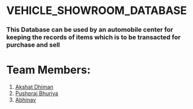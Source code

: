 # VEHICLE_SHOWROOM_DATABASE
<h3>
This Database can be used by an automobile center for
keeping the records of items which is to be transacted for 
purchase and sell
</h3>

# Team Members: 
<ol>
    <li><a href="https://github.com/Akshat120">Akshat Dhiman</a> 
    <li><a href="https://github.com/pushpraj7">Pushpraj Bhuriya</a> 
    <li><a href="">Abhinav</a> 
</ol>  


